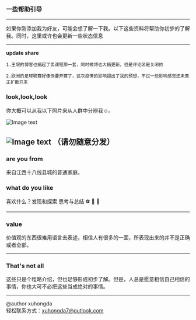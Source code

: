### 一些帮助引导

---

 如果你刚添加我为好友，可能会想了解一下我。以下这些资料将帮助你初步的了解我。同时，这里或许也会更新一些状态信息

---


**update share**
```
1.王垠的博客也搞起了卖课程那一套，同时微博也大搞更新，但是评论区是关闭的

2.欧洲的足球联赛好像快要开赛了，这次疫情的影响超出了我的预想，不过一些影响感觉还未真正扩散开来

```

### **look,look,look**

你大概可以从我以下照片来从人群中分辨我☺。

![Image text](https://pic.rmb.bdstatic.com/bjh/dfc3b26696f5f7e4e13efbded2b3f34b.jpeg@s_0,w_2000)

![Image text](https://pic.rmb.bdstatic.com/bjh/bfb30b1c69499abc9e7f7f3e2d4b50e6.jpeg)
**（请勿随意分发）**
---

### **are you from** 

  来自江西十八线县城的普通家庭。
  
   
### what do you like 

  喜欢什么？发现和探索   思考与总结     ⚽  🎾  🎵  
  

---

### **value**

  价值观的东西很难用语言去表述，相信人有很多的一面，所表现出来的并不是正确或者全部。
  

---  

### **That's not all**

   这些只是个粗略介绍，但也足够形成初步了解。但是，人总是愿意相信自己相信的事情，你也大可不必把这些当成绝对的事情。


---

@author xuhongda   
轻松联系方式：xuhongda7@outlook.com  

